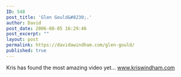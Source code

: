 ```yaml
---
ID: 548
post_title: 'Glen Gould&#8230;.'
author: David
post_date: 2006-08-05 16:29:46
post_excerpt: ""
layout: post
permalink: https://davidawindham.com/glen-gould/
published: true
---
```

Kris has found the most amazing video yet...
<a href="http://www.kriswindham.com/">www.kriswindham.com
